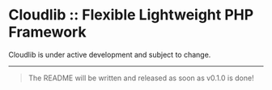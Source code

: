 # Cloudlib :: Flexible Lightweight PHP Framework

Cloudlib is under active development and subject to change.

---

> The README will be written and released as soon as v0.1.0 is done!
